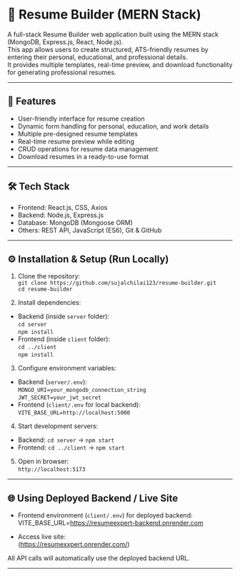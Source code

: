 # 📄 Resume Builder (MERN Stack)

A full-stack Resume Builder web application built using the MERN stack (MongoDB, Express.js, React, Node.js).  
This app allows users to create structured, ATS-friendly resumes by entering their personal, educational, and professional details.  
It provides multiple templates, real-time preview, and download functionality for generating professional resumes.

---

## 🚀 Features

- User-friendly interface for resume creation  
- Dynamic form handling for personal, education, and work details  
- Multiple pre-designed resume templates  
- Real-time resume preview while editing  
- CRUD operations for resume data management  
- Download resumes in a ready-to-use format  

---

## 🛠️ Tech Stack

- Frontend: React.js, CSS, Axios  
- Backend: Node.js, Express.js  
- Database: MongoDB (Mongoose ORM)  
- Others: REST API, JavaScript (ES6), Git & GitHub  

---

## ⚙️ Installation & Setup (Run Locally)

1. Clone the repository:  
`git clone https://github.com/sujalchilai123/resume-builder.git`  
`cd resume-builder`

2. Install dependencies:  
- Backend (inside `server` folder):  
`cd server`  
`npm install`  
- Frontend (inside `client` folder):  
`cd ../client`  
`npm install`

3. Configure environment variables:  
- Backend (`server/.env`):  
`MONGO_URI=your_mongodb_connection_string`  
`JWT_SECRET=your_jwt_secret`  
- Frontend (`client/.env` for local backend):  
`VITE_BASE_URL=http://localhost:5000`

4. Start development servers:  
- Backend: `cd server` → `npm start`  
- Frontend: `cd ../client` → `npm start`

5. Open in browser:  
`http://localhost:5173`

---

## 🌐 Using Deployed Backend / Live Site

- Frontend environment (`client/.env`) for deployed backend:  
VITE_BASE_URL=https://resumeexpert-backend.onrender.com

- Access live site:  
(https://resumexxpert.onrender.com/)

All API calls will automatically use the deployed backend URL.

---



